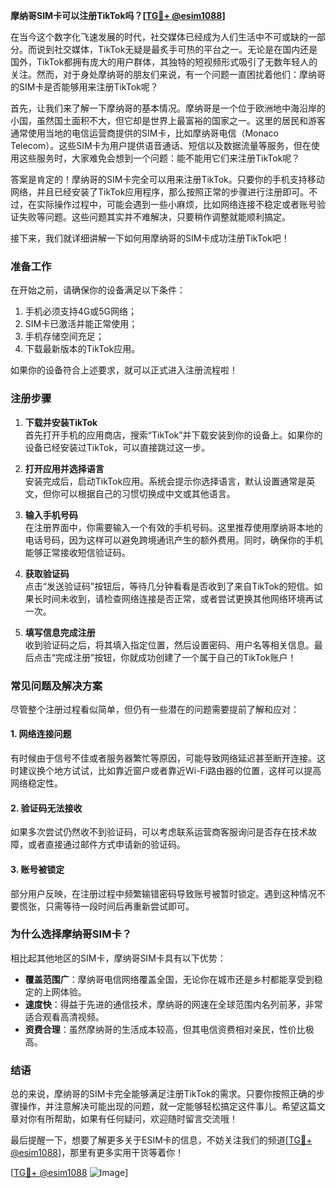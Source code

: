 **摩纳哥SIM卡可以注册TikTok吗？[[TG💪+ @esim1088](https://t.me/s/esim1088)]**

在当今这个数字化飞速发展的时代，社交媒体已经成为人们生活中不可或缺的一部分。而说到社交媒体，TikTok无疑是最炙手可热的平台之一。无论是在国内还是国外，TikTok都拥有庞大的用户群体，其独特的短视频形式吸引了无数年轻人的关注。然而，对于身处摩纳哥的朋友们来说，有一个问题一直困扰着他们：摩纳哥的SIM卡是否能够用来注册TikTok呢？

首先，让我们来了解一下摩纳哥的基本情况。摩纳哥是一个位于欧洲地中海沿岸的小国，虽然国土面积不大，但它却是世界上最富裕的国家之一。这里的居民和游客通常使用当地的电信运营商提供的SIM卡，比如摩纳哥电信（Monaco Telecom）。这些SIM卡为用户提供语音通话、短信以及数据流量等服务，但在使用这些服务时，大家难免会想到一个问题：能不能用它们来注册TikTok呢？

答案是肯定的！摩纳哥的SIM卡完全可以用来注册TikTok。只要你的手机支持移动网络，并且已经安装了TikTok应用程序，那么按照正常的步骤进行注册即可。不过，在实际操作过程中，可能会遇到一些小麻烦，比如网络连接不稳定或者账号验证失败等问题。这些问题其实并不难解决，只要稍作调整就能顺利搞定。

接下来，我们就详细讲解一下如何用摩纳哥的SIM卡成功注册TikTok吧！

### **准备工作**
在开始之前，请确保你的设备满足以下条件：
1. 手机必须支持4G或5G网络；
2. SIM卡已激活并能正常使用；
3. 手机存储空间充足；
4. 下载最新版本的TikTok应用。

如果你的设备符合上述要求，就可以正式进入注册流程啦！

### **注册步骤**
1. **下载并安装TikTok**  
   首先打开手机的应用商店，搜索“TikTok”并下载安装到你的设备上。如果你的设备已经安装过TikTok，可以直接跳过这一步。

2. **打开应用并选择语言**  
   安装完成后，启动TikTok应用。系统会提示你选择语言，默认设置通常是英文，但你可以根据自己的习惯切换成中文或其他语言。

3. **输入手机号码**  
   在注册界面中，你需要输入一个有效的手机号码。这里推荐使用摩纳哥本地的电话号码，因为这样可以避免跨境通讯产生的额外费用。同时，确保你的手机能够正常接收短信验证码。

4. **获取验证码**  
   点击“发送验证码”按钮后，等待几分钟看看是否收到了来自TikTok的短信。如果长时间未收到，请检查网络连接是否正常，或者尝试更换其他网络环境再试一次。

5. **填写信息完成注册**  
   收到验证码之后，将其填入指定位置，然后设置密码、用户名等相关信息。最后点击“完成注册”按钮，你就成功创建了一个属于自己的TikTok账户！

### **常见问题及解决方案**
尽管整个注册过程看似简单，但仍有一些潜在的问题需要提前了解和应对：

#### **1. 网络连接问题**
有时候由于信号不佳或者服务器繁忙等原因，可能导致网络延迟甚至断开连接。这时建议换个地方试试，比如靠近窗户或者靠近Wi-Fi路由器的位置，这样可以提高网络稳定性。

#### **2. 验证码无法接收**
如果多次尝试仍然收不到验证码，可以考虑联系运营商客服询问是否存在技术故障，或者直接通过邮件方式申请新的验证码。

#### **3. 账号被锁定**
部分用户反映，在注册过程中频繁输错密码导致账号被暂时锁定。遇到这种情况不要慌张，只需等待一段时间后再重新尝试即可。

### **为什么选择摩纳哥SIM卡？**
相比起其他地区的SIM卡，摩纳哥SIM卡具有以下优势：
- **覆盖范围广**：摩纳哥电信网络覆盖全国，无论你在城市还是乡村都能享受到稳定的上网体验。
- **速度快**：得益于先进的通信技术，摩纳哥的网速在全球范围内名列前茅，非常适合观看高清视频。
- **资费合理**：虽然摩纳哥的生活成本较高，但其电信资费相对亲民，性价比极高。

### **结语**
总的来说，摩纳哥的SIM卡完全能够满足注册TikTok的需求。只要你按照正确的步骤操作，并注意解决可能出现的问题，就一定能够轻松搞定这件事儿。希望这篇文章对你有所帮助，如果有任何疑问，欢迎随时留言交流哦！

最后提醒一下，想要了解更多关于ESIM卡的信息，不妨关注我们的频道[[TG💪+ @esim1088](https://t.me/s/esim1088)]，那里有更多实用干货等着你！

[[TG💪+ @esim1088](https://t.me/s/esim1088) ![Image](https://i.postimg.cc/4NQfJmqS/Snipaste-2025-05-13-00-14-12.png)]